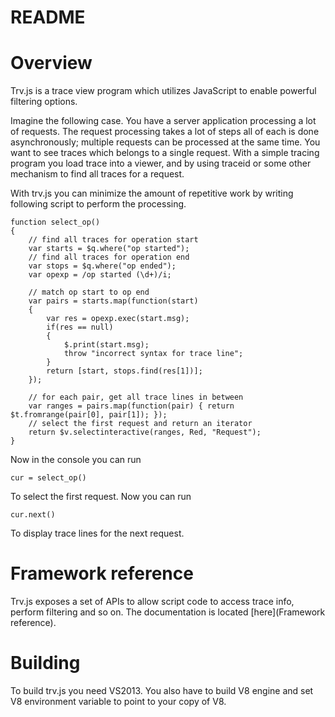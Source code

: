 # README #

# Overview
Trv.js is a trace view program which utilizes JavaScript to enable powerful filtering options. 

Imagine the following case. You have a server application processing a lot of requests. The request processing takes a lot of steps all of each is done asynchronously; multiple requests can be processed at the same time. You want to see traces which belongs to a single request. With a simple tracing program you load trace into a viewer, and by using traceid or some other mechanism to find all traces for a request.

With trv.js you can minimize the amount of repetitive work by writing following script to perform the processing.

    function select_op()	
    {
        // find all traces for operation start
        var starts = $q.where("op started");
        // find all traces for operation end
        var stops = $q.where("op ended");
        var opexp = /op started (\d+)/i;

        // match op start to op end
        var pairs = starts.map(function(start) 
        {
            var res = opexp.exec(start.msg);
            if(res == null)
            {
                $.print(start.msg);
                throw "incorrect syntax for trace line";
            }
            return [start, stops.find(res[1])]; 
        });
 
        // for each pair, get all trace lines in between
        var ranges = pairs.map(function(pair) { return $t.fromrange(pair[0], pair[1]); }); 
        // select the first request and return an iterator
        return $v.selectinteractive(ranges, Red, "Request");
    }

Now in the console you can run

    cur = select_op()

To select the first request. Now you can run

    cur.next()

To display trace lines for the next request.

# Framework reference
Trv.js exposes a set of APIs to allow script code to access trace info, perform filtering and so on. The documentation is located [here](Framework reference). 

# Building
To build trv.js you need VS2013. You also have to build V8 engine and set V8 environment variable to point to your copy of V8.